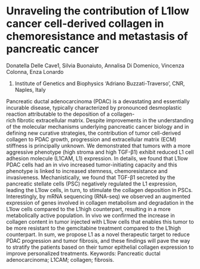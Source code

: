 # Unraveling the contribution of L1low cancer cell-derived collagen in chemoresistance and metastasis of pancreatic cancer
Donatella Delle Cave1, Silvia Buonaiuto, Annalisa Di Domenico, Vincenza Colonna, Enza Lonardo

1. Institute of Genetics and Biophysics ‘Adriano Buzzati-Traverso’, CNR, Naples, Italy

Pancreatic ductal adenocarcinoma (PDAC) is a devastating and essentially incurable disease, typically characterized by pronounced desmoplastic reaction attributable to the deposition of a collagen-rich fibrotic extracellular matrix. Despite improvements in the understanding of the molecular mechanisms underlying pancreatic cancer biology and in defining new curative strategies, the contribution of tumor cell-derived collagen to PDAC growth, progression and extracellular matrix (ECM) stiffness is principally unknown. We demonstrated that tumors with a more aggressive phenotype (high stroma and high TGF-β1) exhibit reduced L1 cell adhesion molecule (L1CAM, L1) expression. In details, we found that L1low PDAC cells had an in vivo increased tumor-initiating capacity and this phenotype is linked to increased stemness, chemoresistance and invasiveness. Mechanistically, we found that TGF-β1 secreted by the pancreatic stellate cells (PSC) negatively regulated the L1 expression, leading the L1low cells, in turn, to stimulate the collagen deposition in PSCs. Interestingly, by mRNA sequencing (RNA-seq) we observed an augmented expression of genes involved in collagen metabolism and degradation in the L1low cells compared to the L1high counterpart, resulting in a more metabolically active population. In vivo we confirmed the increase in collagen content in tumor injected with L1low cells that enables this tumor to be more resistant to the gemcitabine treatment compared to the L1high counterpart. In sum, we propose L1 as a novel therapeutic target to reduce PDAC progression and tumor fibrosis, and these findings will  pave the way to stratify the patients based on their tumor epithelial collagen expression to improve personalized treatments.
Keywords:
Pancreatic ductal adenocarcinoma; L1CAM; collagen; fibrosis. 
